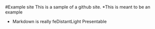 #Example site
This is a sample of a github site.
*This is meant to be an example
* Markdown is really feDistantLight Presentable
